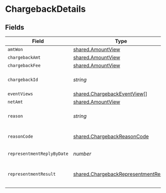 # ChargebackDetails


## Fields

| Field                                                                                                            | Type                                                                                                             | Required                                                                                                         | Description                                                                                                      | Example                                                                                                          |
| ---------------------------------------------------------------------------------------------------------------- | ---------------------------------------------------------------------------------------------------------------- | ---------------------------------------------------------------------------------------------------------------- | ---------------------------------------------------------------------------------------------------------------- | ---------------------------------------------------------------------------------------------------------------- |
| `amtWon`                                                                                                         | [shared.AmountView](../../../sdk/models/shared/amountview.md)                                                    | :heavy_minus_sign:                                                                                               | N/A                                                                                                              |                                                                                                                  |
| `chargebackAmt`                                                                                                  | [shared.AmountView](../../../sdk/models/shared/amountview.md)                                                    | :heavy_minus_sign:                                                                                               | N/A                                                                                                              |                                                                                                                  |
| `chargebackFee`                                                                                                  | [shared.AmountView](../../../sdk/models/shared/amountview.md)                                                    | :heavy_minus_sign:                                                                                               | N/A                                                                                                              |                                                                                                                  |
| `chargebackId`                                                                                                   | *string*                                                                                                         | :heavy_minus_sign:                                                                                               | The unique ID of the chargeback.                                                                                 | a3ad4d56fd7                                                                                                      |
| `eventViews`                                                                                                     | [shared.ChargebackEventView](../../../sdk/models/shared/chargebackeventview.md)[]                                | :heavy_minus_sign:                                                                                               | N/A                                                                                                              |                                                                                                                  |
| `netAmt`                                                                                                         | [shared.AmountView](../../../sdk/models/shared/amountview.md)                                                    | :heavy_minus_sign:                                                                                               | N/A                                                                                                              |                                                                                                                  |
| `reason`                                                                                                         | *string*                                                                                                         | :heavy_minus_sign:                                                                                               | The reason for the chargeback.                                                                                   | string                                                                                                           |
| `reasonCode`                                                                                                     | [shared.ChargebackReasonCode](../../../sdk/models/shared/chargebackreasoncode.md)                                | :heavy_minus_sign:                                                                                               | Bolt's [standardized reason codes](https://help.bolt.com/merchants/references/policies/disputes/dispute-codes/). | product_not_received                                                                                             |
| `representmentReplyByDate`                                                                                       | *number*                                                                                                         | :heavy_minus_sign:                                                                                               | The date of the chargeback.                                                                                      | 1485997169003                                                                                                    |
| `representmentResult`                                                                                            | [shared.ChargebackRepresentmentResult](../../../sdk/models/shared/chargebackrepresentmentresult.md)              | :heavy_minus_sign:                                                                                               | The result of the chargeback representment.                                                                      | won                                                                                                              |